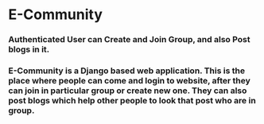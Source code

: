 # E-Community
### Authenticated User can Create and Join Group, and also Post blogs in it.
### E-Community is a Django based web application. This is the place where people can come and login to website, after they can join in particular group or create new one. They can also post blogs which help other people to look that post who are in group.
